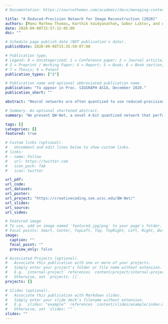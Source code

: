 ```yaml
---
# Documentation: https://sourcethemes.com/academic/docs/managing-content/

title: "A Reduced-Precision Network for Image Reconstruction [2020]"
authors: [Manu Mathew Thomas, Karthik Vaidyanathan, Gabor Liktor, and Angus G. Forbes]
date: 2020-09-08T15:57:12-05:00
doi: ""

# Schedule page publish date (NOT publication's date).
publishDate: 2020-09-08T15:35:59-07:00

# Publication type.
# Legend: 0 = Uncategorized; 1 = Conference paper; 2 = Journal article;
# 3 = Preprint / Working Paper; 4 = Report; 5 = Book; 6 = Book section;
# 7 = Thesis; 8 = Patent
publication_types: ["2"]

# Publication name and optional abbreviated publication name.
publication: "To appear in Proc. SIGGRAPH ASIA, December 2020."
publication_short: ""

abstract: "Neural networks are often quantized to use reduced-precision arithmetic, as it greatly improves their storage and computational costs. This approach is commonly used in applications like image classification and natural language processing, however, using a quantized network for the reconstruction of HDR images can lead to a significant loss in image quality. In this paper, we introduce QW-Net, a neural network for image reconstruction, where close to 95% of the computations can be implemented with 4-bit integers. This is achieved using a combination of two U-shaped networks that are specialized for different tasks, a feature extraction network based on the U-Net architecture, coupled to a filtering network that reconstructs the output image. The feature extraction network has more computational complexity but is more resilient to quantization errors. The filtering network, on the other hand, has significantly fewer computations but requires higher precision. Our network uses renderer-generated motion vectors to recurrently warp and accumulate previous frames, producing temporally stable results with significantly better quality than TAA, a widely used technique in current games."

# Summary. An optional shortened abstract.
summary: "We present QW-Net, a novel 4-bit quantized network that performs temporally amortized supersampling for high-dynamic-range rendering."

tags: []
categories: []
featured: true

# Custom links (optional).
#   Uncomment and edit lines below to show custom links.
# links:
# - name: Follow
#   url: https://twitter.com
#   icon_pack: fab
#   icon: twitter

url_pdf: 
url_code:
url_dataset:
url_poster:
url_project: "https://creativecoding.soe.ucsc.edu/QW-Net/"
url_slides:
url_source:
url_video:

# Featured image
# To use, add an image named `featured.jpg/png` to your page's folder. 
# Focal points: Smart, Center, TopLeft, Top, TopRight, Left, Right, BottomLeft, Bottom, BottomRight.
image:
  caption: ""
  focal_point: ""
  preview_only: false

# Associated Projects (optional).
#   Associate this publication with one or more of your projects.
#   Simply enter your project's folder or file name without extension.
#   E.g. `internal-project` references `content/project/internal-project/index.md`.
#   Otherwise, set `projects: []`.
projects: []

# Slides (optional).
#   Associate this publication with Markdown slides.
#   Simply enter your slide deck's filename without extension.
#   E.g. `slides: "example"` references `content/slides/example/index.md`.
#   Otherwise, set `slides: ""`.
slides: ""
---
```

